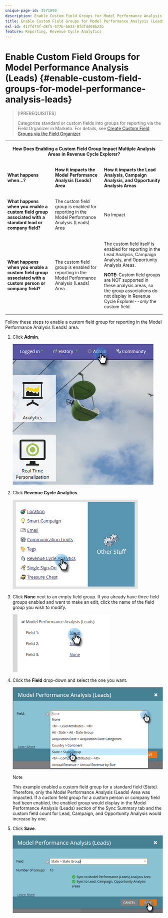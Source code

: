 ```yaml
---
unique-page-id: 3571890
description: Enable Custom Field Groups for Model Performance Analysis (Leads) - Marketo Docs - Product Documentation
title: Enable Custom Field Groups for Model Performance Analysis (Leads)
exl-id: 417fd74f-d8f5-477b-b633-0fdfdd68b22b
feature: Reporting, Revenue Cycle Analytics
---
```

# Enable Custom Field Groups for Model Performance Analysis (Leads) {#enable-custom-field-groups-for-model-performance-analysis-leads}

>[!PREREQUISITES]
>
>Categorize standard or custom fields into groups for reporting via the Field Organizer in Marketo. For details, see [Create Custom Field Groups via the Field Organizer](/help/marketo/product-docs/reporting/revenue-cycle-analytics/revenue-tools/field-organizers/create-custom-field-groups-using-the-field-organizer.md).

<table> 
 <tbody> 
  <tr> 
   <td colspan="3" rowspan="1"><p align="center"><strong>How Does Enabling a Custom Field Group Impact Multiple Analysis Areas in Revenue Cycle Explorer?</strong></p></td> 
  </tr> 
  <tr> 
   <td colspan="1" rowspan="1"><p><strong>What happens when…?</strong></p></td> 
   <td colspan="1" rowspan="1"><p><strong>How it impacts the Model Performance Analysis (Leads) Area</strong></p></td> 
   <td colspan="1" rowspan="1"><p><strong>How it impacts the Lead Analysis, Campaign Analysis, and Opportunity Analysis Areas</strong></p></td> 
  </tr> 
  <tr> 
   <td colspan="1" rowspan="1"><p><strong>What happens when you enable a custom field group associated with a standard lead or company field?</strong></p></td> 
   <td colspan="1" rowspan="1"><p>The custom field group is enabled for reporting in the Model Performance Analysis (Leads) Area</p></td> 
   <td colspan="1" rowspan="1"><p>No Impact</p></td> 
  </tr> 
  <tr> 
   <td colspan="1" rowspan="1"><p><strong>What happens when you enable a custom field group associated with a custom person or company field?</strong></p></td> 
   <td colspan="1" rowspan="1"><p>The custom field group is enabled for reporting in the Model Performance Analysis (Leads) Area</p></td> 
   <td colspan="1" rowspan="1"><p>The custom field itself is enabled for reporting in the Lead Analysis, Campaign Analysis, and Opportunity Analysis Areas.</p><p><strong>NOTE:</strong> Custom field groups are NOT supported in these analysis areas, so the group associations do not display in Revenue Cycle Explorer--<em>only</em> the custom field.</p></td> 
  </tr> 
 </tbody> 
</table>

Follow these steps to enable a custom field group for reporting in the Model Performance Analysis (Leads) area.

1. Click **Admin**.

   ![](assets/one-1.png)

1. Click **Revenue Cycle Analytics**.

   ![](assets/two-1.png)

1. Click **None** next to an empty field group. If you already have three field groups enabled and want to make an edit, click the name of the field group you wish to modify.

   ![](assets/three.png)

1. Click the **Field** drop-down and select the one you want.

   ![](assets/four-1.png)

   >[!NOTE]
   >
   >This example enabled a custom field group for a standard field (State). Therefore, only the Model Performance Analysis (Leads) Area was impacted. If a custom field group for a custom person or company field had been enabled, the enabled group would display in the Model Performance Analysis (Leads) section of the Sync Summary tab and the custom field count for Lead, Campaign, and Opportunity Analysis would increase by one.

1. Click **Save**.

   ![](assets/five-1.png)
